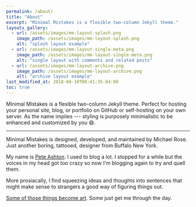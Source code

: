 ```yaml
---
permalink: /about/
title: "About"
excerpt: "Minimal Mistakes is a flexible two-column Jekyll theme."
layouts_gallery:
  - url: /assets/images/mm-layout-splash.png
    image_path: /assets/images/mm-layout-splash.png
    alt: "splash layout example"
  - url: /assets/images/mm-layout-single-meta.png
    image_path: /assets/images/mm-layout-single-meta.png
    alt: "single layout with comments and related posts"
  - url: /assets/images/mm-layout-archive.png
    image_path: /assets/images/mm-layout-archive.png
    alt: "archive layout example"
last_modified_at: 2018-04-10T08:41:35-04:00
toc: true
---
```


Minimal Mistakes is a flexible two-column Jekyll theme. Perfect for hosting your personal site, blog, or portfolio on GitHub or self-hosting on your own server. As the name implies --- styling is purposely minimalistic to be enhanced and customized by you :smile:.

---

Minimal Mistakes is designed, developed, and maintained by Michael Rose. Just another boring, tattooed, designer from Buffalo New York.

My name is [Pete Ashton](http://peteashton.com). I used to blog a lot. I stopped for a while but the voices in my head got too crazy so now I'm blogging again to try and quell them. 

More prosiacally, I find squeezing ideas and thoughts into sentences that might make sense to strangers a good way of figuring things out. 

[Some of those things become art](http://art.peteashton.com). Some just get me through the day. 